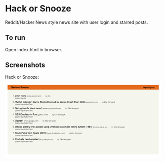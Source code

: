 # Hack or Snooze

Reddit/Hacker News style news site with user login and starred posts.

## To run

Open index.html in browser.

## Screenshots

Hack or Snooze:

![Hack or Snooze](images/screenshot.png)
